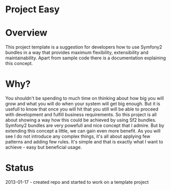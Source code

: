 Project Easy
====

Overview
====
This project template is a suggestion for developers how to use Symfony2 bundles in a way that provides maximum 
flexibility, extensibility and maintainability. 
Apart from sample code there is a documentation explaining this concept.

Why?
====
You shouldn't be spending to much time on thinking about how big you will grow and what you will do when your
system will get big enough. But it is usefull to know that once you will hit that you still will be able to proceed
with development and fulfill business requirements. So this project is all about showing a way how this could be achieved
by using Sf2 bundles.
Symfony2 bundles are very powefull and nice concept that I admire. But by extending this concept a little, 
we can gain even more benefit. 
As you will see I do not introduce any complex things, it's all about applying few patterns and adding few rules. 
It's simple and that is exactly what I want to achieve - easy but beneficial usage.

Status
====
2013-01-17 - created repo and started to work on a template project
